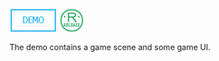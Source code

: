 ![image](https://raw.githubusercontent.com/MingHui1997/Github-project-icon/main/ProjectType/demo.png)
![image](https://raw.githubusercontent.com/MingHui1997/Github-project-icon/main/ProjectStatus/release.png)

The demo contains a game scene and some game UI.
